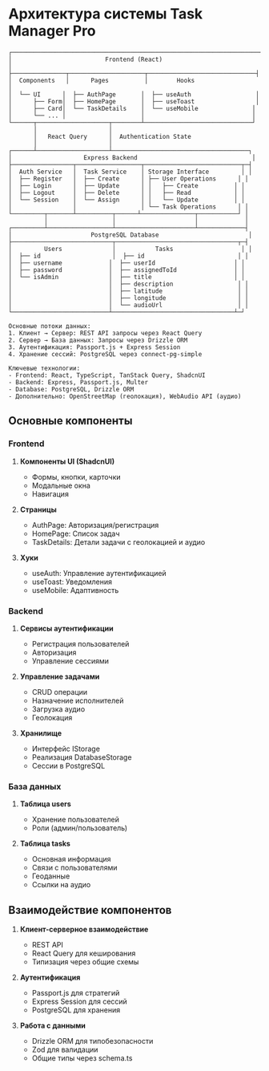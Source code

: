 # Архитектура системы Task Manager Pro

```ascii
┌─────────────────────────────────────────────────────────────────────┐
│                          Frontend (React)                           │
├───────────────┬─────────────────────┬──────────────────────────────┤
│  Components   │      Pages          │        Hooks                  │
│  └── UI      │  ├── AuthPage       │  ├── useAuth                  │
│      ├── Form│  ├── HomePage       │  ├── useToast                 │
│      ├── Card│  └── TaskDetails    │  └── useMobile               │
│      └── ... │                     │                              │
└──────┬────────────────────┬────────┴──────────────────────────────┘
       │                    │
       │   React Query      │  Authentication State
       │                    │
┌──────┴────────────────────┴──────────────────────────────────────┐
│                    Express Backend                                │
├─────────────────┬──────────────────┬───────────────────────────┬─┤
│  Auth Service   │  Task Service    │ Storage Interface         │ │
│  ├── Register   │  ├── Create      │ ├── User Operations      │ │
│  ├── Login      │  ├── Update      │ │   ├── Create          │ │
│  ├── Logout     │  ├── Delete      │ │   ├── Read            │ │
│  └── Session    │  └── Assign      │ │   └── Update          │ │
│                 │                  │ └── Task Operations      │ │
└─────────┬───────┴──────────┬──────┴───────────────┬───────────┘ │
          │                  │                      │             │
┌─────────┴──────────────────┴──────────────────────┴─────────────┤
│                      PostgreSQL Database                         │
├────────────────────────────┬──────────────────────────────────┬─┤
│         Users              │           Tasks                   │ │
│  ├── id                    │  ├── id                          │ │
│  ├── username             │  ├── userId                      │ │
│  ├── password             │  ├── assignedToId                │ │
│  └── isAdmin              │  ├── title                       │ │
│                           │  ├── description                  │ │
│                           │  ├── latitude                     │ │
│                           │  ├── longitude                    │ │
│                           │  └── audioUrl                     │ │
└───────────────────────────┴──────────────────────────────────┴─┘

Основные потоки данных:
1. Клиент → Сервер: REST API запросы через React Query
2. Сервер → База данных: Запросы через Drizzle ORM
3. Аутентификация: Passport.js + Express Session
4. Хранение сессий: PostgreSQL через connect-pg-simple

Ключевые технологии:
- Frontend: React, TypeScript, TanStack Query, ShadcnUI
- Backend: Express, Passport.js, Multer
- Database: PostgreSQL, Drizzle ORM
- Дополнительно: OpenStreetMap (геолокация), WebAudio API (аудио)
```

## Основные компоненты

### Frontend
1. **Компоненты UI (ShadcnUI)**
   - Формы, кнопки, карточки
   - Модальные окна
   - Навигация

2. **Страницы**
   - AuthPage: Авторизация/регистрация
   - HomePage: Список задач
   - TaskDetails: Детали задачи с геолокацией и аудио

3. **Хуки**
   - useAuth: Управление аутентификацией
   - useToast: Уведомления
   - useMobile: Адаптивность

### Backend
1. **Сервисы аутентификации**
   - Регистрация пользователей
   - Авторизация
   - Управление сессиями

2. **Управление задачами**
   - CRUD операции
   - Назначение исполнителей
   - Загрузка аудио
   - Геолокация

3. **Хранилище**
   - Интерфейс IStorage
   - Реализация DatabaseStorage
   - Сессии в PostgreSQL

### База данных
1. **Таблица users**
   - Хранение пользователей
   - Роли (админ/пользователь)

2. **Таблица tasks**
   - Основная информация
   - Связи с пользователями
   - Геоданные
   - Ссылки на аудио

## Взаимодействие компонентов

1. **Клиент-серверное взаимодействие**
   - REST API
   - React Query для кеширования
   - Типизация через общие схемы

2. **Аутентификация**
   - Passport.js для стратегий
   - Express Session для сессий
   - PostgreSQL для хранения

3. **Работа с данными**
   - Drizzle ORM для типобезопасности
   - Zod для валидации
   - Общие типы через schema.ts
